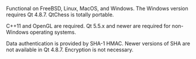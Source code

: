 Functional on FreeBSD, Linux, MacOS, and Windows. The Windows version
requires Qt 4.8.7. QtChess is totally portable.

C++11 and OpenGL are required. Qt 5.5.x and newer are required for non-Windows
operating systems.

Data authentication is provided by SHA-1 HMAC. Newer versions of SHA
are not available in Qt 4.8.7. Encryption is not necessary. 
